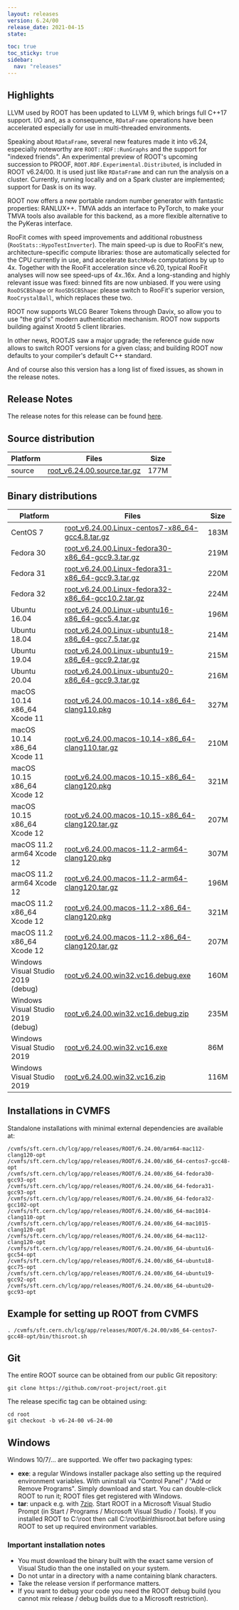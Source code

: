 ```yaml
---
layout: releases
version: 6.24/00
release_date: 2021-04-15
state:

toc: true
toc_sticky: true
sidebar:
  nav: "releases"
---
```


## Highlights

LLVM used by ROOT has been updated to LLVM 9, which brings full C++17 support.
I/O and, as a consequence, `RDataFrame` operations have been accelerated especially for use in multi-threaded environments.

Speaking about `RDataFrame`, several new features made it into v6.24, especially noteworthy are `ROOT::RDF::RunGraphs` and the support for "indexed friends".
An experimental preview of ROOT's upcoming succession to PROOF, `ROOT.RDF.Experimental.Distributed`, is included in ROOT v6.24/00.
It is used just like `RDataFrame` and can run the analysis on a cluster.
Currently, running locally and on a Spark cluster are implemented; support for Dask is on its way.

ROOT now offers a new portable random number generator with fantastic properties: RANLUX++.
TMVA adds an interface to PyTorch, to make your TMVA tools also available for this backend, as a more flexible alternative to the PyKeras interface.

RooFit comes with speed improvements and additional robustness (`RooStats::HypoTestInverter`).
The main speed-up is due to RooFit's new, architecture-specific compute libraries:
those are automatically selected for the CPU currently in use, and accelerate `BatchMode` computations by up to 4x.
Together with the RooFit acceleration since v6.20, typical RooFit analyses will now see speed-ups of 4x..16x.
And a long-standing and highly relevant issue was fixed: binned fits are now unbiased.
If you were using `RooDSCBShape` or `RooSDSCBShape`: please switch to RooFit's superior version, `RooCrystalBall`, which replaces these two.

ROOT now supports WLCG Bearer Tokens through Davix, so allow you to use "the grid's" modern authentication mechanism.
ROOT now supports building against Xrootd 5 client libraries.

In other news, ROOTJS saw a major upgrade;
the reference guide now allows to switch ROOT versions for a given class;
and building ROOT now defaults to your compiler's default C++ standard.

And of course also this version has a long list of fixed issues, as shown in the release notes.

## Release Notes

The release notes for this release can be found [here](https://root.cern/doc/v624/release-notes.html).

## Source distribution

| Platform       | Files | Size |
|-----------|-------|-----|
| source | [root_v6.24.00.source.tar.gz](https://root.cern/download/root_v6.24.00.source.tar.gz) | 177M |


## Binary distributions

| Platform       | Files | Size |
|-----------|-------|-----|
| CentOS 7 | [root_v6.24.00.Linux-centos7-x86_64-gcc4.8.tar.gz](https://root.cern/download/root_v6.24.00.Linux-centos7-x86_64-gcc4.8.tar.gz) | 183M |
| Fedora 30 | [root_v6.24.00.Linux-fedora30-x86_64-gcc9.3.tar.gz](https://root.cern/download/root_v6.24.00.Linux-fedora30-x86_64-gcc9.3.tar.gz) | 219M |
| Fedora 31 | [root_v6.24.00.Linux-fedora31-x86_64-gcc9.3.tar.gz](https://root.cern/download/root_v6.24.00.Linux-fedora31-x86_64-gcc9.3.tar.gz) | 220M |
| Fedora 32 | [root_v6.24.00.Linux-fedora32-x86_64-gcc10.2.tar.gz](https://root.cern/download/root_v6.24.00.Linux-fedora32-x86_64-gcc10.2.tar.gz) | 224M |
| Ubuntu 16.04 | [root_v6.24.00.Linux-ubuntu16-x86_64-gcc5.4.tar.gz](https://root.cern/download/root_v6.24.00.Linux-ubuntu16-x86_64-gcc5.4.tar.gz) | 196M |
| Ubuntu 18.04 | [root_v6.24.00.Linux-ubuntu18-x86_64-gcc7.5.tar.gz](https://root.cern/download/root_v6.24.00.Linux-ubuntu18-x86_64-gcc7.5.tar.gz) | 214M |
| Ubuntu 19.04 | [root_v6.24.00.Linux-ubuntu19-x86_64-gcc9.2.tar.gz](https://root.cern/download/root_v6.24.00.Linux-ubuntu19-x86_64-gcc9.2.tar.gz) | 215M |
| Ubuntu 20.04 | [root_v6.24.00.Linux-ubuntu20-x86_64-gcc9.3.tar.gz](https://root.cern/download/root_v6.24.00.Linux-ubuntu20-x86_64-gcc9.3.tar.gz) | 216M |
| macOS 10.14 x86_64 Xcode 11 | [root_v6.24.00.macos-10.14-x86_64-clang110.pkg](https://root.cern/download/root_v6.24.00.macos-10.14-x86_64-clang110.pkg) | 327M |
| macOS 10.14 x86_64 Xcode 11 | [root_v6.24.00.macos-10.14-x86_64-clang110.tar.gz](https://root.cern/download/root_v6.24.00.macos-10.14-x86_64-clang110.tar.gz) | 210M |
| macOS 10.15 x86_64 Xcode 12 | [root_v6.24.00.macos-10.15-x86_64-clang120.pkg](https://root.cern/download/root_v6.24.00.macos-10.15-x86_64-clang120.pkg) | 321M |
| macOS 10.15 x86_64 Xcode 12 | [root_v6.24.00.macos-10.15-x86_64-clang120.tar.gz](https://root.cern/download/root_v6.24.00.macos-10.15-x86_64-clang120.tar.gz) | 207M |
| macOS 11.2 arm64 Xcode 12 | [root_v6.24.00.macos-11.2-arm64-clang120.pkg](https://root.cern/download/root_v6.24.00.macos-11.2-arm64-clang120.pkg) | 307M |
| macOS 11.2 arm64 Xcode 12 | [root_v6.24.00.macos-11.2-arm64-clang120.tar.gz](https://root.cern/download/root_v6.24.00.macos-11.2-arm64-clang120.tar.gz) | 196M |
| macOS 11.2 x86_64 Xcode 12 | [root_v6.24.00.macos-11.2-x86_64-clang120.pkg](https://root.cern/download/root_v6.24.00.macos-11.2-x86_64-clang120.pkg) | 321M |
| macOS 11.2 x86_64 Xcode 12 | [root_v6.24.00.macos-11.2-x86_64-clang120.tar.gz](https://root.cern/download/root_v6.24.00.macos-11.2-x86_64-clang120.tar.gz) | 207M |
| Windows Visual Studio 2019 (debug) | [root_v6.24.00.win32.vc16.debug.exe](https://root.cern/download/root_v6.24.00.win32.vc16.debug.exe) | 160M |
| Windows Visual Studio 2019 (debug) | [root_v6.24.00.win32.vc16.debug.zip](https://root.cern/download/root_v6.24.00.win32.vc16.debug.zip) | 235M |
| Windows Visual Studio 2019 | [root_v6.24.00.win32.vc16.exe](https://root.cern/download/root_v6.24.00.win32.vc16.exe) |  86M |
| Windows Visual Studio 2019 | [root_v6.24.00.win32.vc16.zip](https://root.cern/download/root_v6.24.00.win32.vc16.zip) | 116M |

## Installations in CVMFS

Standalone installations with minimal external dependencies are available at:
~~~
/cvmfs/sft.cern.ch/lcg/app/releases/ROOT/6.24.00/arm64-mac112-clang120-opt
/cvmfs/sft.cern.ch/lcg/app/releases/ROOT/6.24.00/x86_64-centos7-gcc48-opt
/cvmfs/sft.cern.ch/lcg/app/releases/ROOT/6.24.00/x86_64-fedora30-gcc93-opt
/cvmfs/sft.cern.ch/lcg/app/releases/ROOT/6.24.00/x86_64-fedora31-gcc93-opt
/cvmfs/sft.cern.ch/lcg/app/releases/ROOT/6.24.00/x86_64-fedora32-gcc102-opt
/cvmfs/sft.cern.ch/lcg/app/releases/ROOT/6.24.00/x86_64-mac1014-clang110-opt
/cvmfs/sft.cern.ch/lcg/app/releases/ROOT/6.24.00/x86_64-mac1015-clang120-opt
/cvmfs/sft.cern.ch/lcg/app/releases/ROOT/6.24.00/x86_64-mac112-clang120-opt
/cvmfs/sft.cern.ch/lcg/app/releases/ROOT/6.24.00/x86_64-ubuntu16-gcc54-opt
/cvmfs/sft.cern.ch/lcg/app/releases/ROOT/6.24.00/x86_64-ubuntu18-gcc75-opt
/cvmfs/sft.cern.ch/lcg/app/releases/ROOT/6.24.00/x86_64-ubuntu19-gcc92-opt
/cvmfs/sft.cern.ch/lcg/app/releases/ROOT/6.24.00/x86_64-ubuntu20-gcc93-opt
~~~


## Example for setting up ROOT from CVMFS

~~~
. /cvmfs/sft.cern.ch/lcg/app/releases/ROOT/6.24.00/x86_64-centos7-gcc48-opt/bin/thisroot.sh
~~~

## Git

The entire ROOT source can be obtained from our public Git repository:

~~~
git clone https://github.com/root-project/root.git
~~~
The release specific tag can be obtained using:
~~~
cd root
git checkout -b v6-24-00 v6-24-00
~~~


## Windows

Windows 10/7/... are supported. We offer two packaging types:

 * **exe**: a regular Windows installer package also setting up the required environment variables. With uninstall via "Control Panel" / "Add or Remove Programs". Simply download and start. You can double-click ROOT to run it; ROOT files get registered with Windows.
 * **tar**: unpack e.g. with [7zip](https://www.7-zip.org). Start ROOT in a Microsoft Visual Studio Prompt (in Start / Programs / Microsoft Visual Studio / Tools). If you installed ROOT to C:\root then call C:\root\bin\thisroot.bat before using ROOT to set up required environment variables.

### Important installation notes

 * You must download the binary built with the exact same version of Visual Studio than the one installed on your system.
 * Do not untar in a directory with a name containing blank characters.
 * Take the release version if performance matters.
 * If you want to debug your code you need the ROOT debug build (you cannot mix release / debug builds due to a Microsoft restriction).
